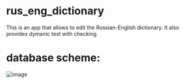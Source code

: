 # rus_eng_dictionary
This is an app that allows to edit the Russian-English dictionary.
It also provides dymanic test with checking.

# database scheme:
![image](https://user-images.githubusercontent.com/29863444/35195483-319f6656-fed5-11e7-8610-a1da8fd35026.png)
